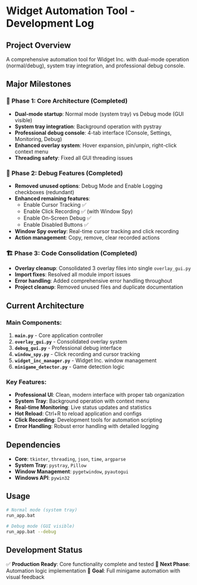 # Widget Automation Tool - Development Log

## Project Overview

A comprehensive automation tool for Widget Inc. with dual-mode operation (normal/debug), system tray integration, and professional debug console.

## Major Milestones

### 🎯 **Phase 1: Core Architecture (Completed)**

- **Dual-mode startup**: Normal mode (system tray) vs Debug mode (GUI visible)
- **System tray integration**: Background operation with pystray
- **Professional debug console**: 4-tab interface (Console, Settings, Monitoring, Debug)
- **Enhanced overlay system**: Hover expansion, pin/unpin, right-click context menu
- **Threading safety**: Fixed all GUI threading issues

### 🔧 **Phase 2: Debug Features (Completed)**

- **Removed unused options**: Debug Mode and Enable Logging checkboxes (redundant)
- **Enhanced remaining features**:
  - Enable Cursor Tracking ✅
  - Enable Click Recording ✅ (with Window Spy)
  - Enable On-Screen Debug ✅
  - Enable Disabled Buttons ✅
- **Window Spy overlay**: Real-time cursor tracking and click recording
- **Action management**: Copy, remove, clear recorded actions

### 🏗️ **Phase 3: Code Consolidation (Completed)**

- **Overlay cleanup**: Consolidated 3 overlay files into single `overlay_gui.py`
- **Import fixes**: Resolved all module import issues
- **Error handling**: Added comprehensive error handling throughout
- **Project cleanup**: Removed unused files and duplicate documentation

## Current Architecture

### **Main Components:**

1. **`main.py`** - Core application controller
2. **`overlay_gui.py`** - Consolidated overlay system
3. **`debug_gui.py`** - Professional debug interface
4. **`window_spy.py`** - Click recording and cursor tracking
5. **`widget_inc_manager.py`** - Widget Inc. window management
6. **`minigame_detector.py`** - Game detection logic

### **Key Features:**

- **Professional UI**: Clean, modern interface with proper tab organization
- **System Tray**: Background operation with context menu
- **Real-time Monitoring**: Live status updates and statistics
- **Hot Reload**: Ctrl+R to reload application and configs
- **Click Recording**: Development tools for automation scripting
- **Error Handling**: Robust error handling with detailed logging

## Dependencies

- **Core**: `tkinter`, `threading`, `json`, `time`, `argparse`
- **System Tray**: `pystray`, `Pillow`
- **Window Management**: `pygetwindow`, `pyautogui`
- **Windows API**: `pywin32`

## Usage

```bash
# Normal mode (system tray)
run_app.bat

# Debug mode (GUI visible)
run_app.bat --debug
```

## Development Status

✅ **Production Ready**: Core functionality complete and tested
🔄 **Next Phase**: Automation logic implementation
🎯 **Goal**: Full minigame automation with visual feedback
